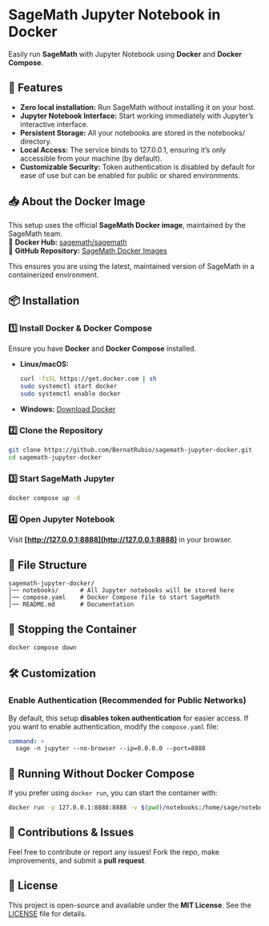 # SageMath Jupyter Notebook in Docker

Easily run **SageMath** with Jupyter Notebook using **Docker** and **Docker Compose**.

## 🚀 Features
- **Zero local installation:**  Run SageMath without installing it on your host.
- **Jupyter Notebook Interface:** Start working immediately with Jupyter’s interactive interface.
- **Persistent Storage:** All your notebooks are stored in the notebooks/ directory.
- **Local Access:** The service binds to 127.0.0.1, ensuring it’s only accessible from your machine (by default).
- **Customizable Security:** Token authentication is disabled by default for ease of use but can be enabled for public or shared environments.

## 📥 About the Docker Image
This setup uses the official **SageMath Docker image**, maintained by the SageMath team.  
📌 **Docker Hub:** [sagemath/sagemath](https://hub.docker.com/r/sagemath/sagemath/)  
📌 **GitHub Repository:** [SageMath Docker Images](https://github.com/sagemath/docker-images)  

This ensures you are using the latest, maintained version of SageMath in a containerized environment.

## 📦 Installation

### **1️⃣ Install Docker & Docker Compose**
Ensure you have **Docker** and **Docker Compose** installed.

- **Linux/macOS:**  
  ```sh
  curl -fsSL https://get.docker.com | sh
  sudo systemctl start docker
  sudo systemctl enable docker
  ```
- **Windows:** [Download Docker](https://www.docker.com/products/docker-desktop/)

### **2️⃣ Clone the Repository**
```sh
git clone https://github.com/BernatRubio/sagemath-jupyter-docker.git
cd sagemath-jupyter-docker
```

### **3️⃣ Start SageMath Jupyter**
```sh
docker compose up -d
```

### **4️⃣ Open Jupyter Notebook**
Visit **[http://127.0.0.1:8888](http://127.0.0.1:8888)** in your browser.

## 📂 File Structure
```
sagemath-jupyter-docker/
│── notebooks/      # All Jupyter notebooks will be stored here
│── compose.yaml    # Docker Compose file to start SageMath
│── README.md       # Documentation
```

## 🛑 Stopping the Container
```sh
docker compose down
```

## 🛠 Customization

### **Enable Authentication (Recommended for Public Networks)**
By default, this setup **disables token authentication** for easier access. If you want to enable authentication, modify the `compose.yaml` file:

```yaml
command: >
  sage -n jupyter --no-browser --ip=0.0.0.0 --port=8888
```

## 🐳 Running Without Docker Compose
If you prefer using `docker run`, you can start the container with:

```sh
docker run -p 127.0.0.1:8888:8888 -v $(pwd)/notebooks:/home/sage/notebooks sagemath/sagemath sage -n jupyterlab --no-browser --ip=0.0.0.0 --port=8888 --NotebookApp.token='' --NotebookApp.password='' --NotebookApp.notebook_dir='/home/sage/notebooks'
```

## 🎯 Contributions & Issues
Feel free to contribute or report any issues! Fork the repo, make improvements, and submit a **pull request**.

## 📜 License
This project is open-source and available under the **MIT License**.
See the [LICENSE](LICENSE) file for details.
